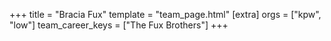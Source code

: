 +++
title = "Bracia Fux"
template = "team_page.html"
[extra]
orgs = ["kpw", "low"]
team_career_keys = ["The Fux Brothers"]
+++
